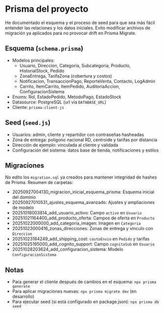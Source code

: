 # Prisma del proyecto

He documentado el esquema y el proceso de seed para que sea más fácil entender las relaciones y los datos iniciales. Evito modificar archivos de migración ya aplicados para no provocar drift en Prisma Migrate.

## Esquema (`schema.prisma`)
- Modelos principales:
  - Usuario, Direccion, Categoria, Subcategoria, Producto, HistorialStock, Pedido
  - ZonaEntrega, TarifaZona (cobertura y costos)
  - Notificacion, TransaccionPago, ReporteVenta, Contacto, LogAdmin
  - Carrito, ItemCarrito, ItemPedido, AuditoriaAccion, ConfiguracionSistema
- Enums: Rol, EstadoPedido, MetodoPago, EstadoStock
- Datasource: PostgreSQL (url vía `DATABASE_URL`)
- Cliente: `prisma-client-js`

## Seed (`seed.js`)
- Usuarios: admin, cliente y repartidor con contraseñas hasheadas
- Zona de entrega: polígono nacional RD, centroide y tarifas por distancia
- Dirección de ejemplo: vinculada al cliente y validada
- Configuración del sistema: datos base de tienda, notificaciones y estilos

## Migraciones
No edito los `migration.sql` ya creados para mantener integridad de hashes de Prisma. Resumen de carpetas:

- 20250927004130_migracion_inicial_esquema_prisma: Esquema inicial del dominio
- 20250927010531_ajustes_esquema_avanzado: Ajustes y ampliaciones de modelo
- 20251018003814_add_usuario_activo: Campo `activo` en `Usuario`
- 20251021164400_add_producto_oferta: Campos de oferta en `Producto`
- 20251022000000_add_categoria_imagen: Imagen en `Categoria`
- 20251023000416_zonas_direcciones: Zonas de entrega y vínculo con `Direccion`
- 20251023184249_add_shipping_cost: `costoEnvio` en `Pedido` y tarifas
- 20251025195000_add_cognito_support: Campo `cognitoSub` en `Usuario`
- 20251028203624_add_configuracion_sistema: Modelo `ConfiguracionSistema`

## Notas
- Para generar el cliente después de cambios en el esquema: `npx prisma generate`
- Para aplicar migraciones nuevas: `npx prisma migrate dev` (en desarrollo)
- Para ejecutar seed (si está configurado en package.json): `npx prisma db seed`
